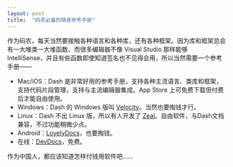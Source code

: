 ```yaml
---
layout: post
title:  "码农必备的随身参考手册"
---
```


作为码农，每天当然要接触各种语言和各种库，还有各种框架。因为库和框架总会有一大堆类一大堆函数，而很多编辑器不像 Visual Studio 那样能够 IntelliSense，并且有些函数即使知道签名也不见得会用，所以当然需要一个参考手册——

* Mac/iOS：Dash 是非常好用的参考手册，支持各种主流语言、类库和框架，支持代码片段管理，支持与主流编辑器集成。App Store 上可免费下载但付费后才能自由使用。
* Windows：Dash 的 Windows 版叫 [Velocity](http://velocity.silverlakesoftware.com)。当然也要掏钱才行。
* Linux：Dash 不出 Linux 版，所以有人开发了 [Zeal](http://zealdocs.org)。自由软件，与Dash文档兼容，不过功能稍微少点。
* Android：[LovelyDocs](http://lovelydocs.io)，也要掏钱。
* 在线：[DevDocs](http://devdocs.io)，免费。

作为中国人，都应该知道怎样付钱用软件吧……
